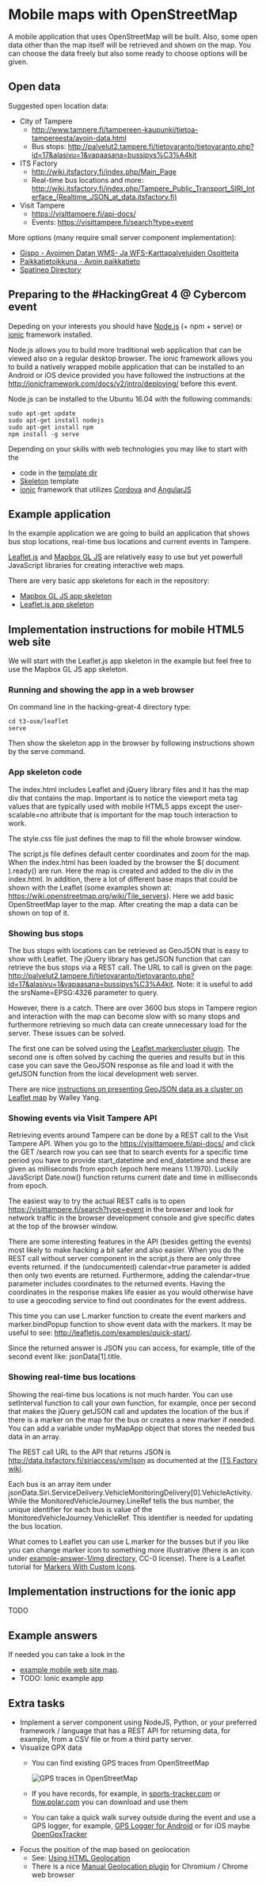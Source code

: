 
# Mobile maps with OpenStreetMap

A mobile application that uses OpenStreetMap will be built. Also, some open data other than the map itself will be  retrieved and shown on the map. You can choose the data freely but also  some ready to choose options will be given.

## Open data

Suggested open location data:
+ City of Tampere
  + http://www.tampere.fi/tampereen-kaupunki/tietoa-tampereesta/avoin-data.html
  + Bus stops: http://palvelut2.tampere.fi/tietovaranto/tietovaranto.php?id=17&alasivu=1&vapaasana=bussipys%C3%A4kit
+ ITS Factory
  + http://wiki.itsfactory.fi/index.php/Main_Page
  + Real-time bus locations and more: http://wiki.itsfactory.fi/index.php/Tampere_Public_Transport_SIRI_Interface_(Realtime_JSON_at_data.itsfactory.fi)
+ Visit Tampere
  + https://visittampere.fi/api-docs/
  + Events: https://visittampere.fi/search?type=event

More options (many require small server component implementation):
+ [Gispo - Avoimen Datan WMS- Ja WFS-Karttapalveluiden Osoitteita](https://gispohelp.zendesk.com/hc/fi/articles/208159815-Avoimen-datan-WMS-ja-WFS-karttapalveluiden-osoitteita)
+ [Paikkatietoikkuna - Avoin paikkatieto](http://www.paikkatietoikkuna.fi/web/fi/avoin-paikkatieto)
+ [Spatineo Directory](http://directory.spatineo.com/)

## Preparing to the #HackingGreat 4 @ Cybercom event

Depeding on your interests you should have [Node.js](https://nodejs.org/) (+ npm + serve) or [ionic](http://ionicframework.com/) framework installed.

Node.js allows you to build more traditional web application that can be viewed also on a regular desktop browser. The ionic framework allows you to build a natively wrapped mobile application that can be installed to an Android or iOS device provided you have followed the instructions at the http://ionicframework.com/docs/v2/intro/deploying/ before this event.

Node.js can be installed to the Ubuntu 16.04 with the following commands:
```
sudo apt-get update
sudo apt-get install nodejs
sudo apt-get install npm
npm install -g serve
```

Depending on your skills with web technologies you may like to start with the
+ code in the [template dir](/t3-osm/template)
+ [Skeleton](http://getskeleton.com/) template
+ [ionic](http://ionicframework.com/) framework that utilizes [Cordova](https://cordova.apache.org/) and [AngularJS](https://angularjs.org/)

## Example application

In the example application we are going to build an application that shows bus stop locations, real-time bus locations and current events in Tampere.

[Leaflet.js](http://leafletjs.com/) and [Mapbox GL JS](https://www.mapbox.com/mapbox-gl-js/api/) are relatively easy to use but yet powerfull JavaScript libraries for creating interactive web maps.

There are very basic app skeletons for each in the repository:
+ [Mapbox GL JS app skeleton](/t3-osm/mapboxgl)
+ [Leaflet.js app skeleton](/t3-osm/leaflet)

## Implementation instructions for mobile HTML5 web site

We will start with the Leaflet.js app skeleton in the example but feel free to use the Mapbox GL JS app skeleton.

### Running and showing the app in a web browser

On command line in the hacking-great-4 directory type:
```
cd t3-osm/leaflet
serve
```

Then show the skeleton app in the browser by following instructions shown by the serve command.

### App skeleton code

The index.html includes Leaflet and jQuery library files and it has the map div that contains the map. Important is to notice the viewport meta tag values that are typically used with mobile HTML5 apps except the user-scalable=no attribute that is important for the map touch interaction to work.

The style.css file just defines the map to fill the whole browser window.

The script.js file defines default center coordinates and zoom for the map. When the index.html has been loaded by the browser the $( document ).ready() are run. Here the map is created and added to the div in the index.html. In addition, there a lot of different base maps that could be shown with the Leaflet (some examples shown at: https://wiki.openstreetmap.org/wiki/Tile_servers). Here we add basic OpenStreetMap layer to the map. After creating the map a data can be shown on top of it. 

### Showing bus stops

The bus stops with locations can be retrieved as GeoJSON that is easy to show with Leaflet. The jQuery library has getJSON function that can retrieve the bus stops via a REST call. The URL to call is given on the page: http://palvelut2.tampere.fi/tietovaranto/tietovaranto.php?id=17&alasivu=1&vapaasana=bussipys%C3%A4kit. Note: it is useful to add the srsName=EPSG:4326 parameter to query.

However, there is a catch. There are over 3600 bus stops in Tampere region and interaction with the map can become slow with so many stops and furthermore retrieving so much data can create unnecessary load for the server. These issues can be solved.

The first one can be solved using the [Leaflet.markercluster plugin](https://github.com/Leaflet/Leaflet.markercluster). The second one is often solved by caching the queries and results but in this case you can save the GeoJSON response as file and load it with the getJSON function from the local development web server.

There are nice [instructions on presenting GeoJSON data as a cluster on Leaflet map](https://medium.com/@walleyyang/clustering-points-from-a-geojson-file-with-leaflet-fffa6549a960) by Walley Yang.

### Showing events via Visit Tampere API

Retrieving events around Tampere can be done by a REST call to the Visit Tampere API. When you go to the https://visittampere.fi/api-docs/ and click the GET /search row you can see that to search events for a specific time period you have to provide start_datetime and end_datetime and these are given as milliseconds from epoch (epoch here means 1.1.1970). Luckily JavaScript Date.now() function returns current date and time in milliseconds from epoch.

The easiest way to try the actual REST calls is to open https://visittampere.fi/search?type=event in the browser and look for network traffic in the browser development console and give specific dates at the top of the browser window.

There are some interesting features in the API (besides getting the events) most likely to make hacking a bit safer and also easier. When you do the REST call without server component in the script.js there are only three events returned. if the (undocumented) calendar=true parameter is added then only two events are returned. Furthermore, adding the calendar=true parameter includes coordinates to the returned events. Having the coordinates in the response makes life easier as you would otherwise have to use a geocoding service to find out coordinates for the event address.

This time you can use L.marker function to create the event markers and marker.bindPopup function to show event data with the markers. It may be useful to see: http://leafletjs.com/examples/quick-start/.

Since the returned answer is JSON you can access, for example, title of the second event like: jsonData[1].title.

### Showing real-time bus locations

Showing the real-time bus locations is not much harder. You can use setInterval function to call your own function, for example, once per second that makes the jQuery getJSON call and updates the location of the bus if there is a marker on the map for the bus or creates a new marker if needed. You can add a variable under myMapApp object that stores the needed bus data in an array.

The REST call URL to the API that returns JSON is http://data.itsfactory.fi/siriaccess/vm/json as documented at the [ITS Factory wiki]('http://wiki.itsfactory.fi/index.php/Tampere_Public_Transport_SIRI_Interface_(Realtime_JSON_at_data.itsfactory.fi)').

Each bus is an array item under jsonData.Siri.ServiceDelivery.VehicleMonitoringDelivery[0].VehicleActivity. While the MonitoredVehicleJourney.LineRef tells the bus number, the unique identifier for each bus is value of the MonitoredVehicleJourney.VehicleRef. This identifier is needed for updating the bus location. 

What comes to Leaflet you can use L.marker for the busses but if you like you can change marker icon to something more illustrative (there is an icon under [example-answer-1/img directory](/t3-osm/example-answer-1/img), CC-0 license). There is a Leaflet tutorial for [Markers With Custom Icons](http://leafletjs.com/examples/custom-icons/).

## Implementation instructions for the ionic app

TODO

## Example answers

If needed you can take a look in the
+ [example mobile web site map](/t3-osm/example-answer-1).
+ TODO: Ionic example app

## Extra tasks

+ Implement a server component using NodeJS, Python, or your preferred framework / language that has a REST API for returning data, for example, from a CSV file or from a third party server.
+ Visualize GPX data
  + You can find existing GPS traces from OpenStreetMap

    ![GPS traces in OpenStreetMap](/t3-osm/OpenStreetMap_GPS_traces_Tampere.png)

  + If you have records, for example, in [sports-tracker.com](http://www.sports-tracker.com/) or [flow.polar.com](https://flow.polar.com/) you can download and use them
  + You can take a quick walk survey outside during the event and use a GPS logger, for example, [GPS Logger for Android](https://play.google.com/store/apps/details?id=com.mendhak.gpslogger&hl=en) or for iOS maybe [OpenGpxTracker](https://wiki.openstreetmap.org/wiki/OpenGpxTracker)
+ Focus the position of the map based on geolocation
  + See: [Using HTML Geolocation](https://www.w3schools.com/html/html5_geolocation.asp)
  + There is a nice [Manual Geolocation plugin](https://chrome.google.com/webstore/detail/manual-geolocation/jpiefjlgcjmciajdcinaejedejjfjgki) for Chromium / Chrome web browser
  
